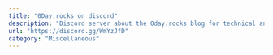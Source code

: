 ```yaml
---
title: "0Day.rocks on discord"
description: "Discord server about the 0day.rocks blog for technical and general InfoSec/Cyber discussions & latest news."
url: "https://discord.gg/WmYzJfD"
category: "Miscellaneous"
---
```

